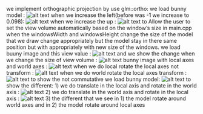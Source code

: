 we implement orthographic projection by use glm::ortho:
we load bunny model :  ![alt text](https://github.com/HaifaGraphicsCourses/computer-graphics-2023-mohamad-arrabi-mohamad-khaleel/blob/master/Assignment1Report/bunny%20image.png)
when we increase the left(before was -1 we increase to 0.098): ![alt text](https://github.com/HaifaGraphicsCourses/computer-graphics-2023-mohamad-arrabi-mohamad-khaleel/blob/master/Assignment1Report/left%20bunny%20orth.png)
when we increase the up : ![alt text](https://github.com/HaifaGraphicsCourses/computer-graphics-2023-mohamad-arrabi-mohamad-khaleel/blob/master/Assignment1Report/up%20bunny%20orth.png)
to Allow the user to set the view volume automatically based on the window’s size in main.cpp when the windowsWidth and windowsHeight change the size of the model that we draw change appropriately but the model stay in there same position but with appropriately with new size of the windows. 
we load buuny image and this view value : ![alt text](https://github.com/HaifaGraphicsCourses/computer-graphics-2023-mohamad-arrabi-mohamad-khaleel/blob/master/Assignment1Report/bunny%20image%20size%20window.png)
and we show the change when we change the size of view volume : ![alt text](https://github.com/HaifaGraphicsCourses/computer-graphics-2023-mohamad-arrabi-mohamad-khaleel/blob/master/Assignment1Report/bunny%20after%20change%20view%20volume.png)
bunny image with local axes and world axes : ![alt text](https://github.com/HaifaGraphicsCourses/computer-graphics-2023-mohamad-arrabi-mohamad-khaleel/blob/master/Assignment1Report/local%20and%20world%20axes.png)
when we do local rotate the local axes not transform : ![alt text](https://github.com/HaifaGraphicsCourses/computer-graphics-2023-mohamad-arrabi-mohamad-khaleel/blob/master/Assignment1Report/local%20axes%20local%20transformation.png)
when we do world rotate the local axes transform : ![alt text](https://github.com/HaifaGraphicsCourses/computer-graphics-2023-mohamad-arrabi-mohamad-khaleel/blob/master/Assignment1Report/local%20axes%20world%20rotate.png)
to show the not commutative we load bunny model: ![alt text](https://github.com/HaifaGraphicsCourses/computer-graphics-2023-mohamad-arrabi-mohamad-khaleel/blob/master/Assignment1Report/bunny%20not%20com.png)
to show the different: 1) we do translate in the local axis and rotate in the world axis : ![alt text](https://github.com/HaifaGraphicsCourses/computer-graphics-2023-mohamad-arrabi-mohamad-khaleel/blob/master/Assignment1Report/local%20translate%20world%20rotate.png)
2) we do translate in the world axis and rotate in the local axis : ![alt text](https://github.com/HaifaGraphicsCourses/computer-graphics-2023-mohamad-arrabi-mohamad-khaleel/blob/master/Assignment1Report/world%20translate%20local%20rotate.png)
3) the different that we see in 1) the model rotate around world axes and in 2) the model rotate around local axes
